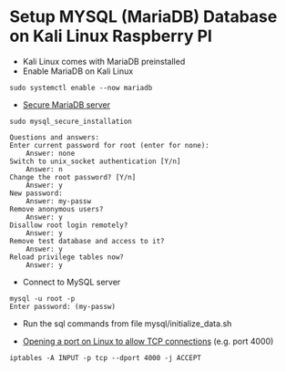 # Setup MYSQL (MariaDB) Database on Kali Linux Raspberry PI

- Kali Linux comes with MariaDB preinstalled
- Enable MariaDB on Kali Linux

```
sudo systemctl enable --now mariadb
```
- [Secure MariaDB server](https://computingforgeeks.com/how-to-install-mariadb-on-kali-linux/)

```
sudo mysql_secure_installation

Questions and answers:
Enter current password for root (enter for none):
    Answer: none
Switch to unix_socket authentication [Y/n]
    Answer: n
Change the root password? [Y/n]
    Answer: y
New password: 
    Answer: my-passw
Remove anonymous users?
    Answer: y
Disallow root login remotely?
    Answer: y
Remove test database and access to it?
    Answer: y
Reload privilege tables now?
    Answer: y
```

- Connect to MySQL server

```
mysql -u root -p
Enter password: (my-passw)
```

- Run the sql commands from file mysql/initialize_data.sh

- [Opening a port on Linux to allow TCP connections](https://www.digitalocean.com/community/tutorials/opening-a-port-on-linux) (e.g. port 4000)

```
iptables -A INPUT -p tcp --dport 4000 -j ACCEPT
```

